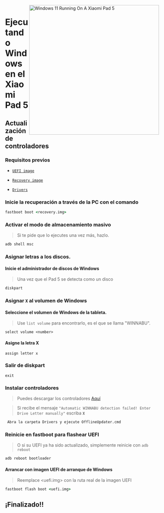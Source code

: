 <img align="right" src="https://raw.githubusercontent.com/erdilS/Port-Windows-11-Xiaomi-Pad-5/main/nabu.png" width="425" alt="Windows 11 Running On A Xiaomi Pad 5">


# Ejecutando Windows en el Xiaomi Pad 5

## Actualización de controladores

### Requisitos previos


- [```UEFI image```](https://github.com/erdilS/Port-Windows-11-Xiaomi-Pad-5/releases/download/UEFI/uefi-v3.img)

- [```Recovery image```](https://github.com/erdilS/Port-Windows-11-Xiaomi-Pad-5/releases/download/1.0/recovery.img)

- [```Drivers```](https://github.com/map220v/MiPad5-Drivers/releases/latest)

### Inicie la recuperación a través de la PC con el comando

```cmd
fastboot boot <recovery.img>
```


### Activar el modo de almacenamiento masivo
> Si te pide que lo ejecutes una vez más, hazlo.
```cmd
adb shell msc
```

### Asignar letras a los discos.

#### Inicie el administrador de discos de Windows

> Una vez que el Pad 5 se detecta como un disco

```cmd
diskpart
```


### Asignar `X` al volumen de Windows

#### Seleccione el volumen de Windows de la tableta.
> Use `list volume` para encontrarlo, es el que se llama "WINNABU".

```diskpart
select volume <number>
```

#### Asigne la letra X
```diskpart
assign letter x
```

### Salir de diskpart
```diskpart
exit
```


### Instalar controladores

> Puedes descargar los controladores [Aquí](https://github.com/map220v/MiPad5-Drivers/releases/latest)

> Si recibe el mensaje `"Automatic WINNABU detection failed! Enter Drive Letter manually"` escriba **`X`**
```cmd
 Abra la carpeta Drivers y ejecute OfflineUpdater.cmd
```

### Reinicie en fastboot para flashear UEFI
> O si su UEFI ya ha sido actualizado, simplemente reinicie con ```adb reboot```
```cmd
adb reboot bootloader
```

#### Arrancar con imagen UEFI de arranque de Windows
> Reemplace <uefi.img> con la ruta real de la imagen UEFI
```cmd
fastboot flash boot <uefi.img>
```

## ¡Finalizado!!









